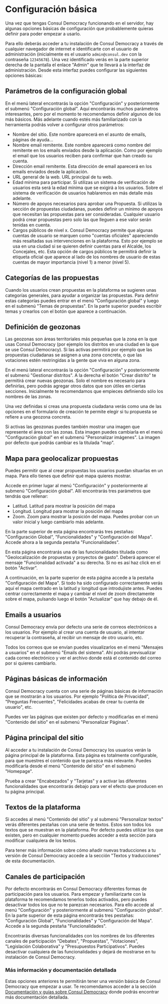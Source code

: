 # Configuración básica

Una vez que tengas Consul Democracy funcionando en el servidor, hay algunas opciones básicas de configuración que probablemente quieras definir para poder empezar a usarlo.

Para ello deberás acceder a tu instalación de Consul Democracy a través de cualquier navegador de internet e identificarte con el usuario de administración (inicialmente es el usuario `admin@consul.dev` con la contraseña `12345678`). Una vez identificado verás en la parte superior derecha de la pantalla el enlace "Admin" que te llevará a la interfaz de administración. Desde esta interfaz puedes configurar las siguientes opciones básicas:

## Parámetros de la configuración global

En el menú lateral encontrarás la opción "Configuración" y posteriormente el submenú "Configuración global". Aquí encontrarás muchos parámetros interesantes, pero por el momento te recomendamos definir algunos de los más básicos. Más adelante cuando estés más familiarizado con la herramienta podrás volver a configurar otros parámetros:

- Nombre del sitio. Este nombre aparecerá en el asunto de emails, páginas de ayuda...
- Nombre email remitente. Este nombre aparecerá como nombre del remitente en los emails enviados desde la aplicación. Como por ejemplo el email que los usuarios reciben para confirmar que han creado su cuenta.
- Dirección email remitente. Esta dirección de email aparecerá en los emails enviados desde la aplicación.
- URL general de la web. URL principal de tu web.
- Edad mínima para participar. Si utilizas un sistema de verificación de usuarios esta será la edad mínima que se exigirá a los usuarios. Sobre el sistema de verificación de usuarios hablaremos en más detalle más adelante.
- Número de apoyos necesarios para aprobar una Propuesta. Si utilizas la sección de propuestas ciudadanas, puedes definir un mínimo de apoyos que necesitan las propuestas para ser consideradas. Cualquier usuario podrá crear propuestas pero solo las que lleguen a ese valor serán tenidas en cuenta.
- Cargos públicos de nivel x. Consul Democracy permite que algunas cuentas de usuario se marquen como "cuentas oficiales" apareciendo más resaltadas sus intervenciones en la plataforma. Esto por ejemplo se usa en una ciudad si se quieren definir cuentas para el Alcalde, los Concejales, etc. Esta opción de cargos públicos te permitirá definir la etiqueta oficial que aparece al lado de los nombres de usuario de estas cuentas de mayor importancia (nivel 1) a menor (nivel 5).

## Categorías de las propuestas

Cuando los usuarios crean propuestas en la plataforma se sugieren unas categorías generales, para ayudar a organizar las propuestas. Para definir estas categorías puedes entrar en el menú "Configuración global" y luego en el submenú "Temas de propuestas". En la parte superior puedes escribir temas y crearlos con el botón que aparece a continuación.

## Definición de geozonas

Las geozonas son áreas territoriales más pequeñas que la zona en la que usas Consul Democracy (por ejemplo los distritos en una ciudad en la que se use Consul Democracy). Si las activas permitirá por ejemplo que las propuestas ciudadanas se asignen a una zona concreta, o que las votaciones estén restringidas a la gente que viva en alguna zona.

En el menú lateral encontrarás la opción "Configuración" y posteriormente el submenú "Gestionar distritos". A la derecha el botón "Crear distrito" te permitirá crear nuevas geozonas. Solo el nombre es necesario para definirlas, pero podrás agregar otros datos que son útiles en ciertas secciones. Inicialmente te recomendamos que empieces definiendo sólo los nombres de las zonas.

Una vez definidas si creas una propuesta ciudadana verás como una de las opciones en el formulario de creación te permite elegir si tu propuesta se refiere a una geozona concreta.

Si activas las geozonas puedes también mostrar una imagen que represente el área con las zonas. Esta imagen puedes cambiarla en el menú "Configuración global" en el submenú "Personalizar imágenes". La imagen por defecto que podrás cambiar es la titulada "map".

## Mapa para geolocalizar propuestas

Puedes permitir que al crear propuestas los usuarios puedan situarlas en un mapa. Para ello tienes que definir qué mapa quieres mostrar.

Accede en primer lugar al menú  "Configuración" y posteriormente al submenú "Configuración global". Allí encontrarás tres parámetros que tendrás que rellenar:

- Latitud. Latitud para mostrar la posición del mapa
- Longitud. Longitud para mostrar la posición del mapa
- Zoom. Zoom para mostrar la posición del mapa. Puedes probar con un valor inicial y luego cambiarlo más adelante.

En la parte superior de esta página encontrarás tres pestañas: "Configuración Global", "Funcionalidades" y "Configuración del Mapa". Accede ahora a la segunda pestaña "Funcionalidades".

En esta página encontrarás una de las funcionalidades titulada como "Geolocalización de propuestas y proyectos de gasto". Deberá aparecer el mensaje "Funcionalidad activada" a su derecha. Si no es así haz click en el botón "Activar".

A continuación, en la parte superior de esta página accede a la pestaña "Configuración del Mapa". Si todo ha sido configurado correctamente verás aquí el mapa centrado en la latitud y longitud que introdujiste antes. Puedes centrar correctamente el mapa y cambiar el nivel de zoom directamente sobre el mapa, pulsando luego el botón "Actualizar" que hay debajo de él.

## Emails a usuarios

Consul Democracy envía por defecto una serie de correos electrónicos a los usuarios. Por ejemplo al crear una cuenta de usuario, al intentar recuperar la contraseña, al recibir un mensaje de otro usuario, etc.

Todos los correos que se envían puedes visualizarlos en el menú "Mensajes a usuarios" en el submenú "Emails del sistema". Ahí podrás previsualizar cada correo electrónico y ver el archivo donde está el contenido del correo por si quieres cambiarlo.

## Páginas básicas de información

Consul Democracy cuenta con una serie de páginas básicas de información que se mostrarán a los usuarios. Por ejemplo "Política de Privacidad", "Preguntas Frecuentes", "Felicidades acabas de crear tu cuenta de usuario", etc.

Puedes ver las páginas que existen por defecto y modificarlas en el menú "Contenido del sitio" en el submenú "Personalizar Páginas".

## Página principal del sitio

Al acceder a tu instalación de Consul Democracy los usuarios verán la página principal de la plataforma. Esta página es totalmente configurable, para que muestres el contenido que te parezca más relevante. Puedes modificarla desde el menú "Contenido del sitio" en el submenú "Homepage".

Prueba a crear "Encabezados" y "Tarjetas" y a activar las diferentes funcionalidades que encontrarás debajo para ver el efecto que producen en tu página principal.

## Textos de la plataforma

Si accedes al menú "Contenido del sitio" y al submenú "Personalizar textos" verás diferentes pestañas con una serie de textos. Estos son todos los textos que se muestran en la plataforma. Por defecto puedes utilizar los que existen, pero en cualquier momento puedes acceder a esta sección para modificar cualquiera de los textos.

Para tener más información sobre cómo añadir nuevas traducciones a tu versión de Consul Democracy accede a la sección "Textos y traducciones" de esta documentación.

## Canales de participación

Por defecto encontrarás en Consul Democracy diferentes formas de participación para los usuarios. Para empezar y familiarizarte con la plataforma te recomendamos tenerlos todos activados, pero puedes desactivar todos los que no te parezcan necesarios. Para ello accede al menú "Configuración" y posteriormente al submenú "Configuración global". En la parte superior de esta página encontrarás tres pestañas: "Configuración Global", "Funcionalidades" y "Configuración del Mapa". Accede a la segunda pestaña "Funcionalidades".

Encontrarás diversas funcionalidades con los nombres de los diferentes canales de participación "Debates", "Propuestas", "Votaciones", "Legislación Colaborativa" y "Presupuestos Participativos". Puedes desactivar cualquiera de las funcionalidades y dejará de mostrarse en tu instalación de Consul Democracy.

### Más información y documentación detallada

Estas opciones anteriores te permitirán tener una versión básica de Consul Democracy que empezar a usar. Te recomendamos acceder a la sección [Documentación y guías sobre Consul Democracy](documentation_and_guides.md) donde podrás encontrar más documentación detallada.
